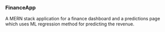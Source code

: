 ### FinanceApp

A MERN stack application for a finance dashboard and a predictions page which uses ML regression method for predicting the revenue.
